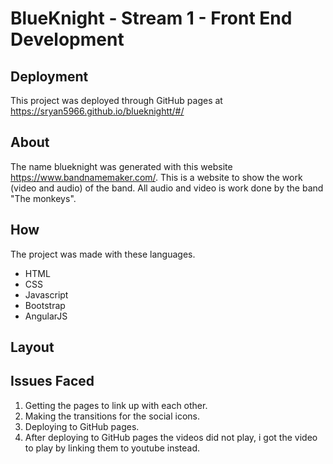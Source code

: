 # BlueKnight - Stream 1 - Front End Development

## Deployment

This project was deployed through GitHub pages at https://sryan5966.github.io/blueknightt/#/

## About 

The name blueknight was generated with this website https://www.bandnamemaker.com/. This is a website to show the work (video and audio) of the band. All audio and video is work done by the band "The monkeys". 

## How

The project was made with these languages.

- HTML
- CSS
- Javascript
- Bootstrap
- AngularJS

## Layout

## Issues Faced

1. Getting the pages to link up with each other.
2. Making the transitions for the social icons.
3. Deploying to GitHub pages. 
4. After deploying to GitHub pages the videos did not play, i got the video to play by linking them to youtube instead. 

